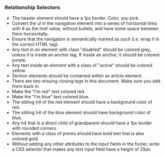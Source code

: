 ### Relationship Selectors

- The header element should have a 1px border. Color, you pick.
- Convert the ul in the navigation element into a series of horizontal links with # as the href value, without bullets, and have some space between them horizontally.
- Ensure that the navigation is semantically marked as such (i.e. wrap it in the correct HTML tag).
- Any text in an element with class "disabled" should be colored grey, unless it is inside an anchor tag. If inside an anchor, it should be colored purple.
- Any text inside an element with a class of "active" should be colored yellow.
- Section elements should be contained within an article element.
- There are two missing closing tags in this document. Make sure you add them back in.
- Make the "I'm red" text colored red.
- Make the "I'm blue" text colored blue.
- The sibling h4 of the red element should have a background color of red.
- The sibling h4 of the blue element should have background color of blue.
- Any h4 that is a direct child of grandparent should have a 1px border with rounded corners.
- Elements with a class of promo should have bold text that is also colored gold.
- Without adding any other attributes to the input fields in the footer, write a CSS selector that makes any text input field have a height of 25px.